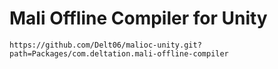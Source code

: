 ﻿# Mali Offline Compiler for Unity

```
https://github.com/Delt06/malioc-unity.git?path=Packages/com.deltation.mali-offline-compiler
```